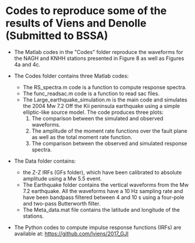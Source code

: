 # Codes to reproduce some of the results of Viens and Denolle (Submitted to BSSA)

* The Matlab codes in the "Codes" folder reproduce the waveforms for the NAGH and KNHH stations presented in Figure 8 as well as Figures 4a and 4c.

* The Codes folder contains three Matlab codes: 
  - The RS_spectra.m code is a function to compute response spectra.
  - The func_readsac.m code is a function to read sac files. 
  - The Large_earthquake_simulation.m is the main code and simulates the 2004 Mw 7.2 Off the Kii peninsula earthquake using a simple elliptic-like source model. The code produces three plots: 
    1) The comparison between the simulated and observed waveforms. 
    2) The amplitude of the moment rate functions over the fault plane as well as the total moment rate function. 
    3) The comparison between the observed and simulated response spectra. 
  
* The Data folder contains: 
  - the Z-Z IRFs (GFs folder), which have been calibrated to absolute amplitude using a Mw 5.5 event.  
  - The Earthquake folder contains the vertical waveforms from the Mw 7.2 earthquake. All the waveforms have a 10 Hz sampling rate and have been bandpass filtered between 4 and 10 s using a four-pole and two-pass Butterworth filter. 
  - The Meta_data.mat file contains the latitude and longitude of the stations. 
  
  
* The Python codes to compute impulse response functions (IRFs) are available at: https://github.com/lviens/2017_GJI

